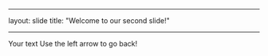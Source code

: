 _ _ _

layout: slide
title: "Welcome to our second slide!"

_ _ _

Your text
Use the left arrow to go back!
